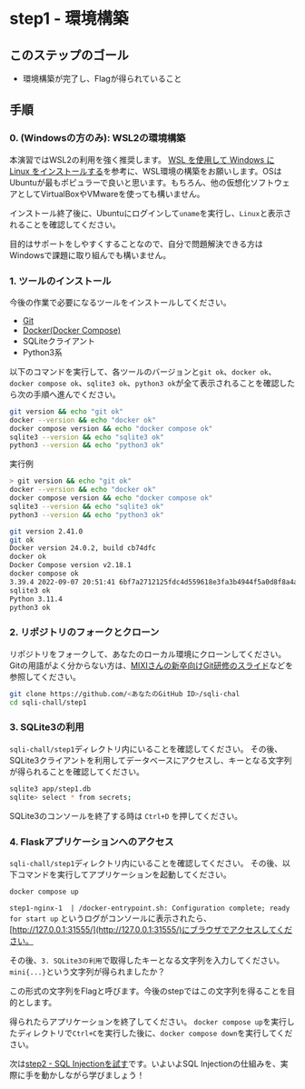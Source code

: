 # step1 - 環境構築
## このステップのゴール
- 環境構築が完了し、Flagが得られていること

## 手順
### 0. (Windowsの方のみ): WSL2の環境構築
本演習ではWSL2の利用を強く推奨します。
[WSL を使用して Windows に Linux をインストールする](https://learn.microsoft.com/ja-jp/windows/wsl/install)を参考に、WSL環境の構築をお願いします。OSはUbuntuが最もポピュラーで良いと思います。もちろん、他の仮想化ソフトウェアとしてVirtualBoxやVMwareを使っても構いません。

インストール終了後に、Ubuntuにログインして`uname`を実行し、`Linux`と表示されることを確認してください。

目的はサポートをしやすくすることなので、自分で問題解決できる方はWindowsで課題に取り組んでも構いません。

### 1. ツールのインストール
今後の作業で必要になるツールをインストールしてください。

- [Git](https://git-scm.com/book/ja/v2/%E4%BD%BF%E3%81%84%E5%A7%8B%E3%82%81%E3%82%8B-Git%E3%81%AE%E3%82%A4%E3%83%B3%E3%82%B9%E3%83%88%E3%83%BC%E3%83%AB)
- [Docker(Docker Compose)](https://www.docker.com/products/docker-desktop/)
- SQLiteクライアント
- Python3系

以下のコマンドを実行して、各ツールのバージョンと`git ok`、`docker ok`、`docker compose ok`、`sqlite3 ok`、`python3 ok`が全て表示されることを確認したら次の手順へ進んでください。

```bash
git version && echo "git ok"
docker --version && echo "docker ok"
docker compose version && echo "docker compose ok"
sqlite3 --version && echo "sqlite3 ok"
python3 --version && echo "python3 ok"
```

実行例

```bash
> git version && echo "git ok"
docker --version && echo "docker ok"
docker compose version && echo "docker compose ok"
sqlite3 --version && echo "sqlite3 ok"
python3 --version && echo "python3 ok"

git version 2.41.0
git ok
Docker version 24.0.2, build cb74dfc
docker ok
Docker Compose version v2.18.1
docker compose ok
3.39.4 2022-09-07 20:51:41 6bf7a2712125fdc4d559618e3fa3b4944f5a0d8f8a4ae21165610e153f77aapl
sqlite3 ok
Python 3.11.4
python3 ok
```

### 2. リポジトリのフォークとクローン
リポジトリをフォークして、あなたのローカル環境にクローンしてください。
Gitの用語がよく分からない方は、[MIXIさんの新卒向けGit研修のスライド](https://speakerdeck.com/mixi_engineers/2023-git-training)などを参照してください。

```bash
git clone https://github.com/<あなたのGitHub ID>/sqli-chal
cd sqli-chall/step1
```

### 3. SQLite3の利用
`sqli-chall/step1`ディレクトリ内にいることを確認してください。
その後、SQLite3クライアントを利用してデータベースにアクセスし、キーとなる文字列が得られることを確認してください。

```bash
sqlite3 app/step1.db
sqlite> select * from secrets;
```

SQLite3のコンソールを終了する時は `Ctrl+D` を押してください。

### 4. Flaskアプリケーションへのアクセス
`sqli-chall/step1`ディレクトリ内にいることを確認してください。
その後、以下コマンドを実行してアプリケーションを起動してください。

```bash
docker compose up
```

`step1-nginx-1  | /docker-entrypoint.sh: Configuration complete; ready for start up` というログがコンソールに表示されたら、[http://127.0.0.1:31555/](http://127.0.0.1:31555/)にブラウザでアクセスしてください。

その後、`3. SQLite3の利用`で取得したキーとなる文字列を入力してください。
`mini{...}`という文字列が得られましたか？

この形式の文字列をFlagと呼びます。今後のstepではこの文字列を得ることを目的とします。

得られたらアプリケーションを終了してください。
`docker compose up`を実行したディレクトリで`Ctrl+C`を実行した後に、`docker compose down`を実行してください。

次は[step2 - SQL Injectionを試す](../step2/)です。いよいよSQL Injectionの仕組みを、実際に手を動かしながら学びましょう！
